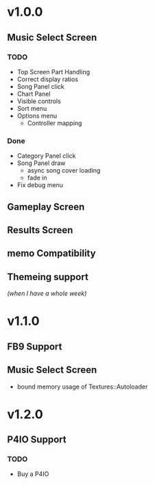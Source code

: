 # v1.0.0
## Music Select Screen
### TODO
- Top Screen Part Handling
- Correct display ratios
- Song Panel click
- Chart Panel
- Visible controls
- Sort menu
- Options menu
    - Controller mapping

### Done
- Category Panel click
- Song Panel draw
    - async song cover loading
    - fade in
- Fix debug menu

## Gameplay Screen

## Results Screen

## memo Compatibility

## Themeing support
*(when I have a whole week)*

# v1.1.0
## FB9 Support

## Music Select Screen
- bound memory usage of Textures::Autoloader

# v1.2.0

## P4IO Support
### TODO
- Buy a P4IO